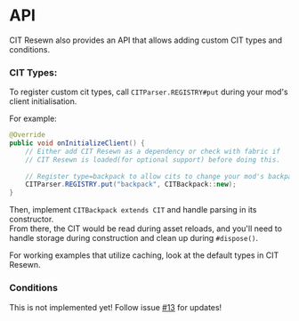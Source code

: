 # API

CIT Resewn also provides an API that allows adding custom CIT types and conditions.

### CIT Types:

To register custom cit types, call `CITParser.REGISTRY#put` during your mod's
client initialisation.

For example:
```java
@Override
public void onInitializeClient() {
    // Either add CIT Resewn as a dependency or check with fabric if
    // CIT Resewn is loaded(for optional support) before doing this.
    
    // Register type=backpack to allow cits to change your mod's backpack's texture
    CITParser.REGISTRY.put("backpack", CITBackpack::new);
}
```

Then, implement `CITBackpack extends CIT` and handle parsing in its constructor.  
From there, the CIT would be read during asset reloads, and you'll need to handle
storage during construction and clean up during `#dispose()`.

For working examples that utilize caching, look at the default types in CIT Resewn.

### Conditions

This is not implemented yet! Follow issue [#13](https://github.com/SHsuperCM/CITResewn/issues/13) for updates!